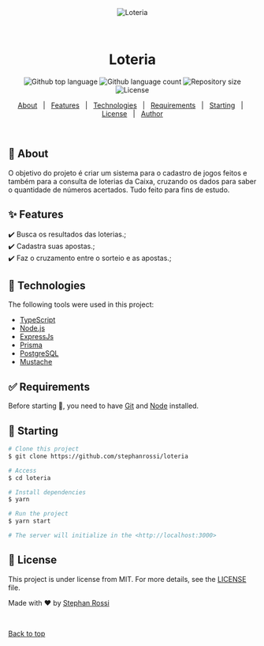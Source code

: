 <div align="center" id="top"> 
  <img src="./.github/app.gif" alt="Loteria" />

  &#xa0;

  <!-- <a href="https://loteria.netlify.app">Demo</a> -->
</div>

<h1 align="center">Loteria</h1>

<p align="center">
  <img alt="Github top language" src="https://img.shields.io/github/languages/top/stephanrossi/loteria?color=56BEB8">

  <img alt="Github language count" src="https://img.shields.io/github/languages/count/stephanrossi/loteria?color=56BEB8">

  <img alt="Repository size" src="https://img.shields.io/github/repo-size/stephanrossi/loteria?color=56BEB8">

  <img alt="License" src="https://img.shields.io/github/license/stephanrossi/loteria?color=56BEB8">

  <!-- <img alt="Github issues" src="https://img.shields.io/github/issues/{{YOUR_GITHUB_USERNAME}}/loteria?color=56BEB8" /> -->

  <!-- <img alt="Github forks" src="https://img.shields.io/github/forks/{{YOUR_GITHUB_USERNAME}}/loteria?color=56BEB8" /> -->

  <!-- <img alt="Github stars" src="https://img.shields.io/github/stars/{{YOUR_GITHUB_USERNAME}}/loteria?color=56BEB8" /> -->
</p>

<!-- Status -->

<!-- <h4 align="center"> 
	🚧  Loteria 🚀 Under construction...  🚧
</h4> 

<hr> -->

<p align="center">
  <a href="#dart-about">About</a> &#xa0; | &#xa0; 
  <a href="#sparkles-features">Features</a> &#xa0; | &#xa0;
  <a href="#rocket-technologies">Technologies</a> &#xa0; | &#xa0;
  <a href="#white_check_mark-requirements">Requirements</a> &#xa0; | &#xa0;
  <a href="#checkered_flag-starting">Starting</a> &#xa0; | &#xa0;
  <a href="#memo-license">License</a> &#xa0; | &#xa0;
  <a href="https://github.com/{{YOUR_GITHUB_USERNAME}}" target="_blank">Author</a>
</p>

<br>

## :dart: About ##

O objetivo do projeto é criar um sistema para o cadastro de jogos feitos e também para a consulta de loterias da
    Caixa, cruzando os dados para saber o quantidade de números acertados.
    Tudo feito para fins de estudo.

## :sparkles: Features ##

:heavy_check_mark: Busca os resultados das loterias.;\
:heavy_check_mark: Cadastra suas apostas.;\
:heavy_check_mark: Faz o cruzamento entre o sorteio e as apostas.;

## :rocket: Technologies ##

The following tools were used in this project:

- [TypeScript](https://www.typescriptlang.org/)
- [Node.js](https://nodejs.org/en/)
- [ExpressJs](https://expressjs.com/)
- [Prisma](https://www.prisma.io/)
- [PostgreSQL](https://www.postgresql.org/)
- [Mustache](http://mustache.github.io/)
<!-- - [Expo](https://expo.io/) -->
<!-- - [React](https://pt-br.reactjs.org/) -->
<!-- - [React Native](https://reactnative.dev/) -->

## :white_check_mark: Requirements ##

Before starting :checkered_flag:, you need to have [Git](https://git-scm.com) and [Node](https://nodejs.org/en/) installed.

## :checkered_flag: Starting ##

```bash
# Clone this project
$ git clone https://github.com/stephanrossi/loteria

# Access
$ cd loteria

# Install dependencies
$ yarn

# Run the project
$ yarn start

# The server will initialize in the <http://localhost:3000>
```

## :memo: License ##

This project is under license from MIT. For more details, see the [LICENSE](license.md) file.


Made with :heart: by <a href="https://github.com/stephanrossi" target="_blank">Stephan Rossi</a>

&#xa0;

<a href="#top">Back to top</a>
